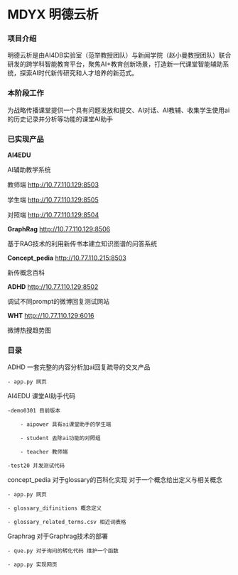 # MDYX 明德云析


### 项目介绍
明德云析是由AI4DB实验室（范举教授团队）与新闻学院（赵小曼教授团队）联合研发的跨学科智能教育平台，聚焦AI+教育创新场景，打造新一代课堂智能辅助系统，探索AI时代新传研究和人才培养的新范式。

### 本阶段工作
为战略传播课堂提供一个具有问题发放和提交、AI对话、AI教辅、收集学生使用ai的历史记录并分析等功能的课堂AI助手


### 已实现产品

**AI4EDU** 

AI辅助教学系统

教师端  http://10.77.110.129:8503

学生端  http://10.77.110.129:8505

对照端  http://10.77.110.129:8504


**GraphRag** http://10.77.110.129:8506

基于RAG技术的利用新传书本建立知识图谱的问答系统

**Concept_pedia** http://10.77.110.215:8503

新传概念百科


**ADHD**  http://10.77.110.129:8502

调试不同prompt的微博回复测试网站

**WHT** http://10.77.110.129:6016

微博热搜趋势图





### 目录
ADHD 一套完整的内容分析加ai回复疏导的交叉产品

    - app.py 网页


AI4EDU 课堂AI助手代码 

    -demo0301 目前版本

        - aipower 具有ai课堂助手的学生端
     
        - student 去除ai功能的对照组
     
        - teacher 教师端
     
    -test20 并发测试代码

concept_pedia 对于glossary的百科化实现 对于一个概念给出定义与相关概念

    - app.py 网页
  
    - glossary_difinitions 概念定义
  
    - glossary_related_terms.csv 相近词表格


Graphrag 对于Graphrag技术的部署

    - que.py 对于询问的转化代码 维护一个函数
    
    - app.py 实现网页

